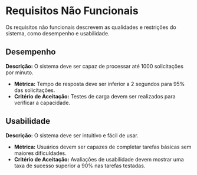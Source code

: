 # Requisitos Não Funcionais

Os requisitos não funcionais descrevem as qualidades e restrições do sistema, como desempenho e usabilidade.

## Desempenho

**Descrição:** O sistema deve ser capaz de processar até 1000 solicitações por minuto.

- **Métrica:** Tempo de resposta deve ser inferior a 2 segundos para 95% das solicitações.
- **Critério de Aceitação:** Testes de carga devem ser realizados para verificar a capacidade.

## Usabilidade

**Descrição:** O sistema deve ser intuitivo e fácil de usar.

- **Métrica:** Usuários devem ser capazes de completar tarefas básicas sem maiores dificuldades.
- **Critério de Aceitação:** Avaliações de usabilidade devem mostrar uma taxa de sucesso superior a 90% nas tarefas testadas.
